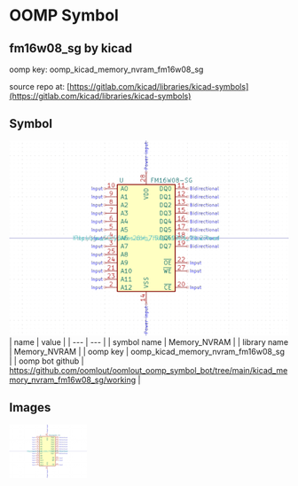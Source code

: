 # OOMP Symbol  
## fm16w08_sg  by kicad  
  
oomp key: oomp_kicad_memory_nvram_fm16w08_sg  
  
source repo at: [https://gitlab.com/kicad/libraries/kicad-symbols](https://gitlab.com/kicad/libraries/kicad-symbols)  
## Symbol  
  
[![working.png](working_600.png)](working.png)  
| name | value | 
| --- | --- | 
| symbol name | Memory_NVRAM | 
| library name | Memory_NVRAM | 
| oomp key | oomp_kicad_memory_nvram_fm16w08_sg | 
| oomp bot github | https://github.com/oomlout/oomlout_oomp_symbol_bot/tree/main/kicad_memory_nvram_fm16w08_sg/working | 
## Images  
  
[![working.png](working_140.png)](working.png)  
